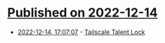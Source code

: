 # [Published on 2022-12-14](index.md)

* [2022-12-14, 17:07:07](https://news.ycombinator.com/item?id=33986430) - [Tailscale Talent Lock](https://tailscale.com/blog/tailnet-lock/)
